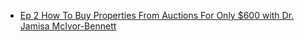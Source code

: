 - [Ep 2 How To Buy Properties From Auctions For Only $600 with Dr. Jamisa McIvor-Bennett](https://youtu.be/5Px-xLgUAUg)
